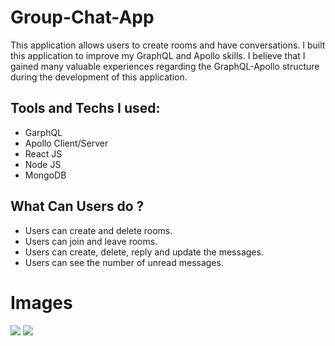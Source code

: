 # Group-Chat-App
This application allows users to create rooms and have conversations. I built this application to improve my GraphQL and Apollo skills. I believe that I gained many valuable experiences regarding the GraphQL-Apollo structure during the development of this application.

Tools and Techs I used:
----------------------------

* GarphQL
* Apollo Client/Server
* React JS
* Node JS
* MongoDB


What Can Users do ?
----------------------

* Users can create and delete rooms.
* Users can join and leave rooms.
* Users can create, delete, reply and update the messages.
* Users can see the number of unread messages.


# Images

<img src="https://user-images.githubusercontent.com/56139934/115691910-c4445d00-a35e-11eb-911a-47f1329e4e35.PNG"  > 
<img src="https://user-images.githubusercontent.com/56139934/115691969-d3c3a600-a35e-11eb-98e9-ca4441ec04d4.png" > 

